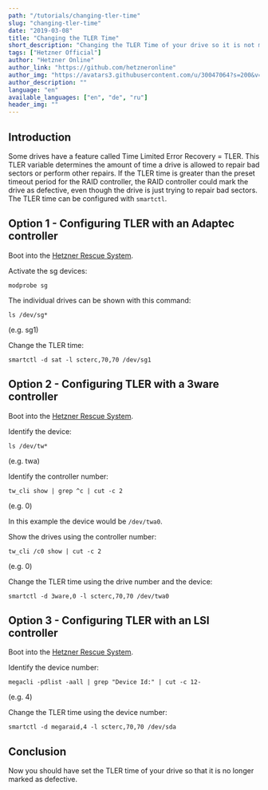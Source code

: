 ```yaml
---
path: "/tutorials/changing-tler-time"
slug: "changing-tler-time"
date: "2019-03-08"
title: "Changing the TLER Time"
short_description: "Changing the TLER Time of your drive so it is not marked as defective."
tags: ["Hetzner Official"]
author: "Hetzner Online"
author_link: "https://github.com/hetzneronline"
author_img: "https://avatars3.githubusercontent.com/u/30047064?s=200&v=4"
author_description: ""
language: "en"
available_languages: ["en", "de", "ru"]
header_img: ""
---
```


## Introduction

Some drives have a feature called Time Limited Error Recovery = TLER. This TLER variable determines the amount of time a drive is allowed to repair bad sectors or perform other repairs. If the TLER time is greater than the preset timeout period for the RAID controller, the RAID controller could mark the drive as defective, even though the drive is just trying to repair bad sectors. The TLER time can be configured with `smartctl`.

## Option 1 - Configuring TLER with an Adaptec controller

Boot into the [Hetzner Rescue System](https://wiki.hetzner.de/index.php/Hetzner_Rescue-System/en).

Activate the sg devices:

```console
modprobe sg
```

The individual drives can be shown with this command:

```console
ls /dev/sg*
```

(e.g. sg1)

Change the TLER time:

```console
smartctl -d sat -l scterc,70,70 /dev/sg1
```

## Option 2 - Configuring TLER with a 3ware controller

Boot into the [Hetzner Rescue System](https://wiki.hetzner.de/index.php/Hetzner_Rescue-System/en).

Identify the device:

```console
ls /dev/tw*
```

(e.g. twa)

Identify the controller number:

```console
tw_cli show | grep ^c | cut -c 2
```

(e.g. 0)

In this example the device would be `/dev/twa0`.

Show the drives using the controller number:

```console
tw_cli /c0 show | cut -c 2
```

(e.g. 0)

Change the TLER time using the drive number and the device:

```console
smartctl -d 3ware,0 -l scterc,70,70 /dev/twa0
```

## Option 3 - Configuring TLER with an LSI controller

Boot into the [Hetzner Rescue System](https://wiki.hetzner.de/index.php/Hetzner_Rescue-System/en).

Identify the device number:

```console
megacli -pdlist -aall | grep "Device Id:" | cut -c 12-
```

(e.g. 4)

Change the TLER time using the device number:

```console
smartctl -d megaraid,4 -l scterc,70,70 /dev/sda
```

## Conclusion

Now you should have set the TLER time of your drive so that it is no longer marked as defective.
